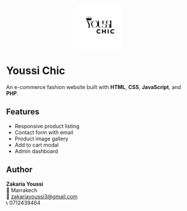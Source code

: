 <p align="center">
  <img src="images/logo.png" alt="Youssi Chic Logo" width="120"/>
</p>

# Youssi Chic

An e-commerce fashion website built with **HTML**, **CSS**, **JavaScript**, and **PHP**.

## Features

- Responsive product listing  
- Contact form with email  
- Product image gallery  
- Add to cart modal  
- Admin dashboard

## Author

**Zakaria Youssi**  
📍 Marrakech  
📧 zakariayoussi3@gmail.com  
📞 0712439464

